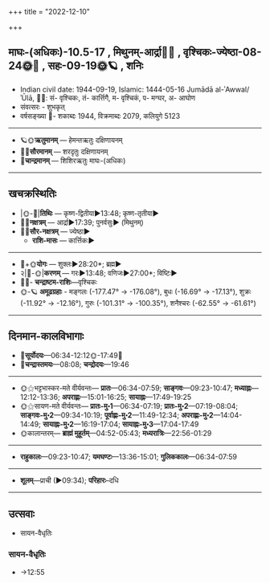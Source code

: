 +++
title = "2022-12-10"

+++
## माघः-(अधिकः)-10.5-17  ,  मिथुनम्-आर्द्रा🌛🌌  ,  वृश्चिकः-ज्येष्ठा-08-24🌞🌌  ,  सहः-09-19🌞🪐  ,  शनिः
- Indian civil date: 1944-09-19, Islamic: 1444-05-16 Jumādā al-ʾAwwal/ʾŪlā, 🌌🌞: सं- वृश्चिकः, तं- कार्त्तिगै, म- वृश्चिकं, प- मग्घर, अ- आघोण
- संवत्सरः - शुभकृत्
- वर्षसङ्ख्या 🌛- शकाब्दः 1944, विक्रमाब्दः 2079, कलियुगे 5123
___________________
- 🪐🌞**ऋतुमानम्** — हेमन्तऋतुः दक्षिणायनम्
- 🌌🌞**सौरमानम्** — शरदृतुः दक्षिणायनम्
- 🌛**चान्द्रमानम्** — शिशिरऋतुः माघः-(अधिकः)
___________________


## खचक्रस्थितिः
- |🌞-🌛|**तिथिः** — कृष्ण-द्वितीया►13:48; कृष्ण-तृतीया►  
- 🌌🌛**नक्षत्रम्** — आर्द्रा►17:39; पुनर्वसुः► (मिथुनम्)  
- 🌌🌞**सौर-नक्षत्रम्** — ज्येष्ठा►  
  - **राशि-मासः** — कार्त्तिकः► 
___________________
- 🌛+🌞**योगः** — शुक्लः►28:20*; ब्रह्म►  
- २|🌛-🌞|**करणम्** — गरः►13:48; वणिजः►27:00*; विष्टिः►  
- 🌌🌛- **चन्द्राष्टम-राशिः**—वृश्चिकः  
- 🌞-🪐 **अमूढग्रहाः** - मङ्गलः (-177.47° → -176.08°), बुधः (-16.69° → -17.13°), शुक्रः (-11.92° → -12.16°), गुरुः (-101.31° → -100.35°), शनैश्चरः (-62.55° → -61.61°)
___________________


## दिनमान-कालविभागाः
- 🌅**सूर्योदयः**—06:34-12:12🌞️-17:49🌇  
- 🌛**चन्द्रास्तमयः**—08:08; **चन्द्रोदयः**—19:46  
___________________
- 🌞⚝भट्टभास्कर-मते वीर्यवन्तः— **प्रातः**—06:34-07:59; **साङ्गवः**—09:23-10:47; **मध्याह्नः**—12:12-13:36; **अपराह्णः**—15:01-16:25; **सायाह्नः**—17:49-19:25  
- 🌞⚝सायण-मते वीर्यवन्तः— **प्रातः-मु॰1**—06:34-07:19; **प्रातः-मु॰2**—07:19-08:04; **साङ्गवः-मु॰2**—09:34-10:19; **पूर्वाह्णः-मु॰2**—11:49-12:34; **अपराह्णः-मु॰2**—14:04-14:49; **सायाह्नः-मु॰2**—16:19-17:04; **सायाह्नः-मु॰3**—17:04-17:49  
- 🌞कालान्तरम्— **ब्राह्मं मुहूर्तम्**—04:52-05:43; **मध्यरात्रिः**—22:56-01:29  
___________________
- **राहुकालः**—09:23-10:47; **यमघण्टः**—13:36-15:01; **गुलिककालः**—06:34-07:59  
___________________
- **शूलम्**—प्राची (►09:34); **परिहारः**–दधि  
___________________

## उत्सवाः
- सायन-वैधृतिः
### सायन-वैधृतिः
- →12:55

